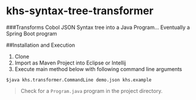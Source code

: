 # khs-syntax-tree-transformer

###Transforms Cobol JSON Syntax tree into a Java Program... Eventually a Spring Boot program 

##Installation and Execution

1. Clone 
2. Import as Maven Project into Eclipse or Intellij 
3. Execute main method below with following command line arguments 

```$java khs.transformer.CommandLine demo.json khs.example ```
  
> Check for a `Program.java` program in the project directory. 
